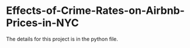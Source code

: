 # Effects-of-Crime-Rates-on-Airbnb-Prices-in-NYC
The details for this project is in the python file.
